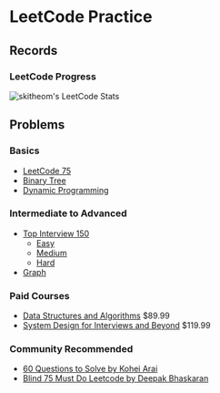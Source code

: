 # LeetCode Practice

## Records

###  LeetCode Progress
![skitheom's LeetCode Stats](https://leetcard.jacoblin.cool/skith?theme=unicorn&font=ABeeZee?ext=activity)

## Problems

### Basics
- [LeetCode 75](https://leetcode.com/studyplan/leetcode-75/)
- [Binary Tree](https://leetcode.com/explore/learn/card/data-structure-tree/)
- [Dynamic Programming](https://leetcode.com/explore/learn/card/dynamic-programming/)

### Intermediate to Advanced
- [Top Interview 150](https://leetcode.com/studyplan/top-interview-150/)
  - [Easy](https://leetcode.com/explore/interview/card/top-interview-questions-easy/)
  - [Medium](https://leetcode.com/explore/interview/card/top-interview-questions-medium/)
  - [Hard](https://leetcode.com/explore/interview/card/top-interview-questions-hard/)
- [Graph](https://leetcode.com/explore/learn/card/graph/)

### Paid Courses
- [Data Structures and Algorithms](https://leetcode.com/explore/interview/card/leetcodes-interview-crash-course-data-structures-and-algorithms/) $89.99
- [System Design for Interviews and Beyond](https://leetcode.com/explore/featured/card/system-design-for-interviews-and-beyond/) $119.99

### Community Recommended
- [60 Questions to Solve by Kohei Arai](leetcode.com/problem-list/xo2bgr0r/)
- [Blind 75 Must Do Leetcode by Deepak Bhaskaran](leetcode.com/problem-list/xi4ci4ig/)
